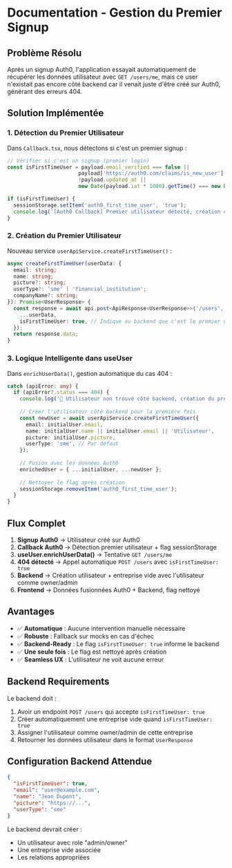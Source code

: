# Documentation - Gestion du Premier Signup

## Problème Résolu

Après un signup Auth0, l'application essayait automatiquement de récupérer les données utilisateur avec `GET /users/me`, mais ce user n'existait pas encore côté backend car il venait juste d'être créé sur Auth0, générant des erreurs 404.

## Solution Implémentée

### 1. **Détection du Premier Utilisateur**

Dans `Callback.tsx`, nous détectons si c'est un premier signup :

```typescript
// Vérifier si c'est un signup (premier login)
const isFirstTimeUser = payload.email_verified === false || 
                       payload['https://auth0.com/claims/is_new_user'] === true ||
                       !payload.updated_at ||
                       new Date(payload.iat * 1000).getTime() === new Date(payload.updated_at).getTime();

if (isFirstTimeUser) {
  sessionStorage.setItem('auth0_first_time_user', 'true');
  console.log('[Auth0 Callback] Premier utilisateur détecté, création côté backend');
}
```

### 2. **Création du Premier Utilisateur**

Nouveau service `userApiService.createFirstTimeUser()` :

```typescript
async createFirstTimeUser(userData: {
  email: string;
  name: string;
  picture?: string;
  userType?: 'sme' | 'financial_institution';
  companyName?: string;
}): Promise<UserResponse> {
  const response = await api.post<ApiResponse<UserResponse>>('/users', {
    ...userData,
    isFirstTimeUser: true, // Indique au backend que c'est le premier user (owner/admin)
  });
  return response.data;
}
```

### 3. **Logique Intelligente dans useUser**

Dans `enrichUserData()`, gestion automatique du cas 404 :

```typescript
catch (apiError: any) {
  if (apiError?.status === 404) {
    console.log('👤 Utilisateur non trouvé côté backend, création du premier utilisateur...');
    
    // Créer l'utilisateur côté backend pour la première fois
    const newUser = await userApiService.createFirstTimeUser({
      email: initialUser.email,
      name: initialUser.name || initialUser.email || 'Utilisateur',
      picture: initialUser.picture,
      userType: 'sme', // Par défaut
    });
    
    // Fusion avec les données Auth0
    enrichedUser = { ...initialUser, ...newUser };
    
    // Nettoyer le flag après création
    sessionStorage.removeItem('auth0_first_time_user');
  }
}
```

## Flux Complet

1. **Signup Auth0** → Utilisateur créé sur Auth0
2. **Callback Auth0** → Détection premier utilisateur + flag sessionStorage
3. **useUser.enrichUserData()** → Tentative `GET /users/me`
4. **404 détecté** → Appel automatique `POST /users` avec `isFirstTimeUser: true`
5. **Backend** → Création utilisateur + entreprise vide avec l'utilisateur comme owner/admin
6. **Frontend** → Données fusionnées Auth0 + Backend, flag nettoyé

## Avantages

- ✅ **Automatique** : Aucune intervention manuelle nécessaire
- ✅ **Robuste** : Fallback sur mocks en cas d'échec
- ✅ **Backend-Ready** : Le flag `isFirstTimeUser: true` informe le backend
- ✅ **Une seule fois** : Le flag est nettoyé après création
- ✅ **Seamless UX** : L'utilisateur ne voit aucune erreur

## Backend Requirements

Le backend doit :

1. Avoir un endpoint `POST /users` qui accepte `isFirstTimeUser: true`
2. Créer automatiquement une entreprise vide quand `isFirstTimeUser: true`
3. Assigner l'utilisateur comme owner/admin de cette entreprise
4. Retourner les données utilisateur dans le format `UserResponse`

## Configuration Backend Attendue

```json
{
  "isFirstTimeUser": true,
  "email": "user@example.com",
  "name": "Jean Dupont",
  "picture": "https://...",
  "userType": "sme"
}
```

Le backend devrait créer :
- Un utilisateur avec role "admin/owner"
- Une entreprise vide associée
- Les relations appropriées
